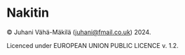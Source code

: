# Nakitin
© Juhani Vähä-Mäkilä (juhani@fmail.co.uk) 2024.

Licenced under EUROPEAN UNION PUBLIC LICENCE v. 1.2.
